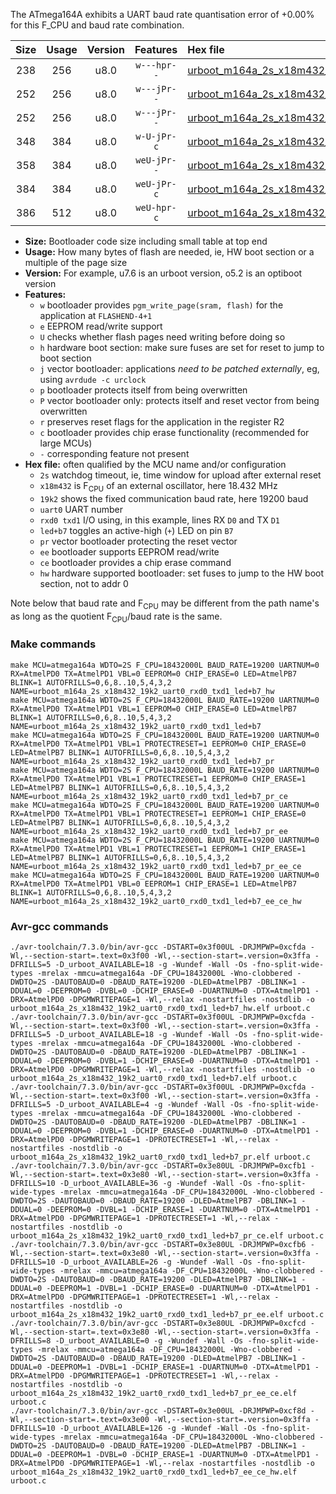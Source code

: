 The ATmega164A exhibits a UART baud rate quantisation error of +0.00% for this F_CPU and baud rate combination.

|Size|Usage|Version|Features|Hex file|
|:-:|:-:|:-:|:-:|:--|
|238|256|u8.0|`w---hpr--`|[urboot_m164a_2s_x18m432_19k2_uart0_rxd0_txd1_led+b7_hw.hex](https://raw.githubusercontent.com/stefanrueger/urboot.hex/main/mcus/atmega164a/watchdog_2_s/external_oscillator_x/18m432000_hz/%2B%2B19k2_baud/uart0_rxd0_txd1/led%2Bb7/urboot_m164a_2s_x18m432_19k2_uart0_rxd0_txd1_led%2Bb7_hw.hex)|
|252|256|u8.0|`w---jPr--`|[urboot_m164a_2s_x18m432_19k2_uart0_rxd0_txd1_led+b7.hex](https://raw.githubusercontent.com/stefanrueger/urboot.hex/main/mcus/atmega164a/watchdog_2_s/external_oscillator_x/18m432000_hz/%2B%2B19k2_baud/uart0_rxd0_txd1/led%2Bb7/urboot_m164a_2s_x18m432_19k2_uart0_rxd0_txd1_led%2Bb7.hex)|
|252|256|u8.0|`w---jPr--`|[urboot_m164a_2s_x18m432_19k2_uart0_rxd0_txd1_led+b7_pr.hex](https://raw.githubusercontent.com/stefanrueger/urboot.hex/main/mcus/atmega164a/watchdog_2_s/external_oscillator_x/18m432000_hz/%2B%2B19k2_baud/uart0_rxd0_txd1/led%2Bb7/urboot_m164a_2s_x18m432_19k2_uart0_rxd0_txd1_led%2Bb7_pr.hex)|
|348|384|u8.0|`w-U-jPr-c`|[urboot_m164a_2s_x18m432_19k2_uart0_rxd0_txd1_led+b7_pr_ce.hex](https://raw.githubusercontent.com/stefanrueger/urboot.hex/main/mcus/atmega164a/watchdog_2_s/external_oscillator_x/18m432000_hz/%2B%2B19k2_baud/uart0_rxd0_txd1/led%2Bb7/urboot_m164a_2s_x18m432_19k2_uart0_rxd0_txd1_led%2Bb7_pr_ce.hex)|
|358|384|u8.0|`weU-jPr--`|[urboot_m164a_2s_x18m432_19k2_uart0_rxd0_txd1_led+b7_pr_ee.hex](https://raw.githubusercontent.com/stefanrueger/urboot.hex/main/mcus/atmega164a/watchdog_2_s/external_oscillator_x/18m432000_hz/%2B%2B19k2_baud/uart0_rxd0_txd1/led%2Bb7/urboot_m164a_2s_x18m432_19k2_uart0_rxd0_txd1_led%2Bb7_pr_ee.hex)|
|384|384|u8.0|`weU-jPr-c`|[urboot_m164a_2s_x18m432_19k2_uart0_rxd0_txd1_led+b7_pr_ee_ce.hex](https://raw.githubusercontent.com/stefanrueger/urboot.hex/main/mcus/atmega164a/watchdog_2_s/external_oscillator_x/18m432000_hz/%2B%2B19k2_baud/uart0_rxd0_txd1/led%2Bb7/urboot_m164a_2s_x18m432_19k2_uart0_rxd0_txd1_led%2Bb7_pr_ee_ce.hex)|
|386|512|u8.0|`weU-hpr-c`|[urboot_m164a_2s_x18m432_19k2_uart0_rxd0_txd1_led+b7_ee_ce_hw.hex](https://raw.githubusercontent.com/stefanrueger/urboot.hex/main/mcus/atmega164a/watchdog_2_s/external_oscillator_x/18m432000_hz/%2B%2B19k2_baud/uart0_rxd0_txd1/led%2Bb7/urboot_m164a_2s_x18m432_19k2_uart0_rxd0_txd1_led%2Bb7_ee_ce_hw.hex)|

- **Size:** Bootloader code size including small table at top end
- **Usage:** How many bytes of flash are needed, ie, HW boot section or a multiple of the page size
- **Version:** For example, u7.6 is an urboot version, o5.2 is an optiboot version
- **Features:**
  + `w` bootloader provides `pgm_write_page(sram, flash)` for the application at `FLASHEND-4+1`
  + `e` EEPROM read/write support
  + `U` checks whether flash pages need writing before doing so
  + `h` hardware boot section: make sure fuses are set for reset to jump to boot section
  + `j` vector bootloader: applications *need to be patched externally*, eg, using `avrdude -c urclock`
  + `p` bootloader protects itself from being overwritten
  + `P` vector bootloader only: protects itself and reset vector from being overwritten
  + `r` preserves reset flags for the application in the register R2
  + `c` bootloader provides chip erase functionality (recommended for large MCUs)
  + `-` corresponding feature not present
- **Hex file:** often qualified by the MCU name and/or configuration
  + `2s` watchdog timeout, ie, time window for upload after external reset
  + `x18m432` is F<sub>CPU</sub> of an external oscillator, here 18.432 MHz
  + `19k2` shows the fixed communication baud rate, here 19200 baud
  + `uart0` UART number
  + `rxd0 txd1` I/O using, in this example, lines RX `D0` and TX `D1`
  + `led+b7` toggles an active-high (`+`) LED on pin `B7`
  + `pr` vector bootloader protecting the reset vector
  + `ee` bootloader supports EEPROM read/write
  + `ce` bootloader provides a chip erase command
  + `hw` hardware supported bootloader: set fuses to jump to the HW boot section, not to addr 0


Note below that baud rate and F<sub>CPU</sub> may be different from the path name's as long as the quotient F<sub>CPU</sub>/baud rate is the same.

### Make commands
```
make MCU=atmega164a WDTO=2S F_CPU=18432000L BAUD_RATE=19200 UARTNUM=0 RX=AtmelPD0 TX=AtmelPD1 VBL=0 EEPROM=0 CHIP_ERASE=0 LED=AtmelPB7 BLINK=1 AUTOFRILLS=0,6,8..10,5,4,3,2 NAME=urboot_m164a_2s_x18m432_19k2_uart0_rxd0_txd1_led+b7_hw
make MCU=atmega164a WDTO=2S F_CPU=18432000L BAUD_RATE=19200 UARTNUM=0 RX=AtmelPD0 TX=AtmelPD1 VBL=1 EEPROM=0 CHIP_ERASE=0 LED=AtmelPB7 BLINK=1 AUTOFRILLS=0,6,8..10,5,4,3,2 NAME=urboot_m164a_2s_x18m432_19k2_uart0_rxd0_txd1_led+b7
make MCU=atmega164a WDTO=2S F_CPU=18432000L BAUD_RATE=19200 UARTNUM=0 RX=AtmelPD0 TX=AtmelPD1 VBL=1 PROTECTRESET=1 EEPROM=0 CHIP_ERASE=0 LED=AtmelPB7 BLINK=1 AUTOFRILLS=0,6,8..10,5,4,3,2 NAME=urboot_m164a_2s_x18m432_19k2_uart0_rxd0_txd1_led+b7_pr
make MCU=atmega164a WDTO=2S F_CPU=18432000L BAUD_RATE=19200 UARTNUM=0 RX=AtmelPD0 TX=AtmelPD1 VBL=1 PROTECTRESET=1 EEPROM=0 CHIP_ERASE=1 LED=AtmelPB7 BLINK=1 AUTOFRILLS=0,6,8..10,5,4,3,2 NAME=urboot_m164a_2s_x18m432_19k2_uart0_rxd0_txd1_led+b7_pr_ce
make MCU=atmega164a WDTO=2S F_CPU=18432000L BAUD_RATE=19200 UARTNUM=0 RX=AtmelPD0 TX=AtmelPD1 VBL=1 PROTECTRESET=1 EEPROM=1 CHIP_ERASE=0 LED=AtmelPB7 BLINK=1 AUTOFRILLS=0,6,8..10,5,4,3,2 NAME=urboot_m164a_2s_x18m432_19k2_uart0_rxd0_txd1_led+b7_pr_ee
make MCU=atmega164a WDTO=2S F_CPU=18432000L BAUD_RATE=19200 UARTNUM=0 RX=AtmelPD0 TX=AtmelPD1 VBL=1 PROTECTRESET=1 EEPROM=1 CHIP_ERASE=1 LED=AtmelPB7 BLINK=1 AUTOFRILLS=0,6,8..10,5,4,3,2 NAME=urboot_m164a_2s_x18m432_19k2_uart0_rxd0_txd1_led+b7_pr_ee_ce
make MCU=atmega164a WDTO=2S F_CPU=18432000L BAUD_RATE=19200 UARTNUM=0 RX=AtmelPD0 TX=AtmelPD1 VBL=0 EEPROM=1 CHIP_ERASE=1 LED=AtmelPB7 BLINK=1 AUTOFRILLS=0,6,8..10,5,4,3,2 NAME=urboot_m164a_2s_x18m432_19k2_uart0_rxd0_txd1_led+b7_ee_ce_hw
```

### Avr-gcc commands
```
./avr-toolchain/7.3.0/bin/avr-gcc -DSTART=0x3f00UL -DRJMPWP=0xcfda -Wl,--section-start=.text=0x3f00 -Wl,--section-start=.version=0x3ffa -DFRILLS=5 -D_urboot_AVAILABLE=18 -g -Wundef -Wall -Os -fno-split-wide-types -mrelax -mmcu=atmega164a -DF_CPU=18432000L -Wno-clobbered -DWDTO=2S -DAUTOBAUD=0 -DBAUD_RATE=19200 -DLED=AtmelPB7 -DBLINK=1 -DDUAL=0 -DEEPROM=0 -DVBL=0 -DCHIP_ERASE=0 -DUARTNUM=0 -DTX=AtmelPD1 -DRX=AtmelPD0 -DPGMWRITEPAGE=1 -Wl,--relax -nostartfiles -nostdlib -o urboot_m164a_2s_x18m432_19k2_uart0_rxd0_txd1_led+b7_hw.elf urboot.c
./avr-toolchain/7.3.0/bin/avr-gcc -DSTART=0x3f00UL -DRJMPWP=0xcfda -Wl,--section-start=.text=0x3f00 -Wl,--section-start=.version=0x3ffa -DFRILLS=5 -D_urboot_AVAILABLE=18 -g -Wundef -Wall -Os -fno-split-wide-types -mrelax -mmcu=atmega164a -DF_CPU=18432000L -Wno-clobbered -DWDTO=2S -DAUTOBAUD=0 -DBAUD_RATE=19200 -DLED=AtmelPB7 -DBLINK=1 -DDUAL=0 -DEEPROM=0 -DVBL=1 -DCHIP_ERASE=0 -DUARTNUM=0 -DTX=AtmelPD1 -DRX=AtmelPD0 -DPGMWRITEPAGE=1 -Wl,--relax -nostartfiles -nostdlib -o urboot_m164a_2s_x18m432_19k2_uart0_rxd0_txd1_led+b7.elf urboot.c
./avr-toolchain/7.3.0/bin/avr-gcc -DSTART=0x3f00UL -DRJMPWP=0xcfda -Wl,--section-start=.text=0x3f00 -Wl,--section-start=.version=0x3ffa -DFRILLS=5 -D_urboot_AVAILABLE=4 -g -Wundef -Wall -Os -fno-split-wide-types -mrelax -mmcu=atmega164a -DF_CPU=18432000L -Wno-clobbered -DWDTO=2S -DAUTOBAUD=0 -DBAUD_RATE=19200 -DLED=AtmelPB7 -DBLINK=1 -DDUAL=0 -DEEPROM=0 -DVBL=1 -DCHIP_ERASE=0 -DUARTNUM=0 -DTX=AtmelPD1 -DRX=AtmelPD0 -DPGMWRITEPAGE=1 -DPROTECTRESET=1 -Wl,--relax -nostartfiles -nostdlib -o urboot_m164a_2s_x18m432_19k2_uart0_rxd0_txd1_led+b7_pr.elf urboot.c
./avr-toolchain/7.3.0/bin/avr-gcc -DSTART=0x3e80UL -DRJMPWP=0xcfb1 -Wl,--section-start=.text=0x3e80 -Wl,--section-start=.version=0x3ffa -DFRILLS=10 -D_urboot_AVAILABLE=36 -g -Wundef -Wall -Os -fno-split-wide-types -mrelax -mmcu=atmega164a -DF_CPU=18432000L -Wno-clobbered -DWDTO=2S -DAUTOBAUD=0 -DBAUD_RATE=19200 -DLED=AtmelPB7 -DBLINK=1 -DDUAL=0 -DEEPROM=0 -DVBL=1 -DCHIP_ERASE=1 -DUARTNUM=0 -DTX=AtmelPD1 -DRX=AtmelPD0 -DPGMWRITEPAGE=1 -DPROTECTRESET=1 -Wl,--relax -nostartfiles -nostdlib -o urboot_m164a_2s_x18m432_19k2_uart0_rxd0_txd1_led+b7_pr_ce.elf urboot.c
./avr-toolchain/7.3.0/bin/avr-gcc -DSTART=0x3e80UL -DRJMPWP=0xcfb6 -Wl,--section-start=.text=0x3e80 -Wl,--section-start=.version=0x3ffa -DFRILLS=10 -D_urboot_AVAILABLE=26 -g -Wundef -Wall -Os -fno-split-wide-types -mrelax -mmcu=atmega164a -DF_CPU=18432000L -Wno-clobbered -DWDTO=2S -DAUTOBAUD=0 -DBAUD_RATE=19200 -DLED=AtmelPB7 -DBLINK=1 -DDUAL=0 -DEEPROM=1 -DVBL=1 -DCHIP_ERASE=0 -DUARTNUM=0 -DTX=AtmelPD1 -DRX=AtmelPD0 -DPGMWRITEPAGE=1 -DPROTECTRESET=1 -Wl,--relax -nostartfiles -nostdlib -o urboot_m164a_2s_x18m432_19k2_uart0_rxd0_txd1_led+b7_pr_ee.elf urboot.c
./avr-toolchain/7.3.0/bin/avr-gcc -DSTART=0x3e80UL -DRJMPWP=0xcfcd -Wl,--section-start=.text=0x3e80 -Wl,--section-start=.version=0x3ffa -DFRILLS=8 -D_urboot_AVAILABLE=0 -g -Wundef -Wall -Os -fno-split-wide-types -mrelax -mmcu=atmega164a -DF_CPU=18432000L -Wno-clobbered -DWDTO=2S -DAUTOBAUD=0 -DBAUD_RATE=19200 -DLED=AtmelPB7 -DBLINK=1 -DDUAL=0 -DEEPROM=1 -DVBL=1 -DCHIP_ERASE=1 -DUARTNUM=0 -DTX=AtmelPD1 -DRX=AtmelPD0 -DPGMWRITEPAGE=1 -DPROTECTRESET=1 -Wl,--relax -nostartfiles -nostdlib -o urboot_m164a_2s_x18m432_19k2_uart0_rxd0_txd1_led+b7_pr_ee_ce.elf urboot.c
./avr-toolchain/7.3.0/bin/avr-gcc -DSTART=0x3e00UL -DRJMPWP=0xcf8d -Wl,--section-start=.text=0x3e00 -Wl,--section-start=.version=0x3ffa -DFRILLS=10 -D_urboot_AVAILABLE=126 -g -Wundef -Wall -Os -fno-split-wide-types -mrelax -mmcu=atmega164a -DF_CPU=18432000L -Wno-clobbered -DWDTO=2S -DAUTOBAUD=0 -DBAUD_RATE=19200 -DLED=AtmelPB7 -DBLINK=1 -DDUAL=0 -DEEPROM=1 -DVBL=0 -DCHIP_ERASE=1 -DUARTNUM=0 -DTX=AtmelPD1 -DRX=AtmelPD0 -DPGMWRITEPAGE=1 -Wl,--relax -nostartfiles -nostdlib -o urboot_m164a_2s_x18m432_19k2_uart0_rxd0_txd1_led+b7_ee_ce_hw.elf urboot.c
```

